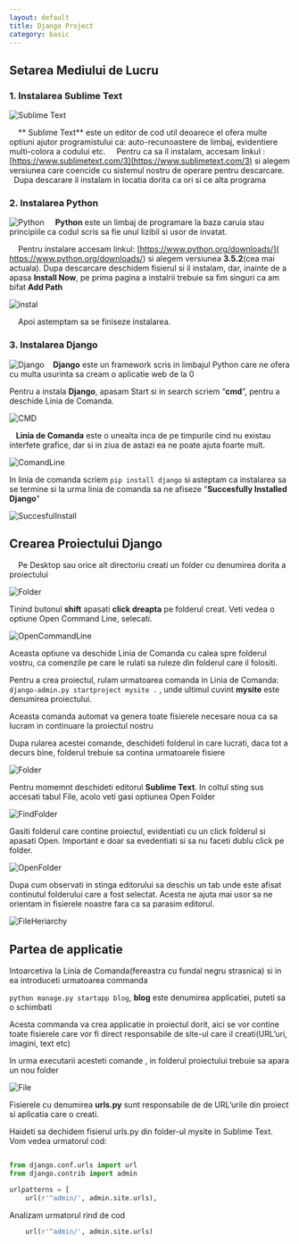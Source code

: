 ```yaml
---
layout: default
title: Django Project
category: basic
---
```


## Setarea Mediului de Lucru

### 1. Instalarea Sublime Text
![Sublime Text](https://cdn.tutsplus.com/net/uploads/legacy/1140_st2plugins/200u.jpg)

&nbsp; &nbsp;  ** Sublime Text** este un editor de cod util deoarece el ofera multe optiuni  ajutor programistului ca: auto-recunoastere de limbaj, evidentiere multi-colora a codului etc. 
&nbsp;  &nbsp;  Pentru ca sa il instalam, accesam linkul : [https://www.sublimetext.com/3](https://www.sublimetext.com/3) si alegem versiunea care coencide cu sistemul nostru de operare pentru descarcare.
&nbsp;  &nbsp; Dupa descarare il instalam in locatia dorita ca ori si ce alta programa 


### 2. Instalarea Python 
![Python](https://www.python.org/static/opengraph-icon-200x200.png)
&nbsp; &nbsp; **Python** este un limbaj de programare la baza caruia stau principiile ca codul scris sa fie unul lizibil si usor de invatat.

&nbsp; &nbsp; Pentru instalare accesam linkul: [https://www.python.org/downloads/]( https://www.python.org/downloads/) si alegem versiunea **3.5.2**(cea mai actuala). 
Dupa descarcare deschidem fisierul si il instalam, dar, inainte de a apasa **Install Now**, pe prima pagina a instalrii trebuie sa fim singuri ca am bifat **Add Path**

![instal](http://loadbalancerblog.com/sites/default/files/images/image003.jpg)

&nbsp; &nbsp; Apoi astemptam sa se finiseze instalarea. 


### 3. Instalarea Django 
![Django](http://seeklogo.com/images/D/django-logo-182231C1BB-seeklogo.com.gif)
&nbsp; &nbsp;**Django** este un framework scris in limbajul Python care ne ofera cu multa usurinta sa cream o aplicatie web de la 0 

Pentru a instala **Django**, apasam Start si in search scriem “**cmd**”, pentru a deschide Linia de Comanda.

![CMD](http://cdn.winability.com/info/delete-partition/start-menu-cmd.png)

&nbsp; &nbsp;**Linia de Comanda** este o unealta inca de pe timpurile cind nu existau interfete grafice, dar si in  ziua de astazi ea ne poate ajuta foarte mult.

![ComandLine](http://www.computerhope.com/issues/pictures/dos.jpg)

In linia de comanda scriem `pip install django` si asteptam ca instalarea sa se termine si la urma linia de comanda sa ne afiseze "**Succesfully Installed Django**"

![SuccesfulInstall](http://www.swegler.com/becky/blog/wp-content/uploads/2011/08/climsy_20110828_185611.jpg)


## Crearea Proiectului Django
&nbsp; &nbsp; Pe Desktop sau orice alt directoriu creati un folder cu denumirea dorita a  proiectului

![Folder](http://wishmesh.com/wp-content/uploads/2012/04/02-new-folder.jpg)

 Tinind butonul **shift** apasati **click dreapta** pe folderul creat. Veti vedea o optiune Open Command Line, selecati. 

![OpenCommandLine](http://i.stack.imgur.com/0DLsh.png)

Aceasta optiune va deschide Linia de Comanda cu calea spre folderul vostru, ca comenzile pe care le rulati sa ruleze din folderul care il folositi. 

Pentru a crea proiectul, rulam urmatoarea  comanda in Linia de Comanda: `django-admin.py startproject mysite .` , unde ultimul cuvint **mysite** este denumirea proiectului. 

Aceasta comanda automat va genera toate fisierele necesare noua ca sa lucram in continuare la proiectul nostru

Dupa rularea acestei comande, deschideti folderul in care lucrati, daca tot a decurs bine, folderul trebuie sa contina urmatoarele fisiere

![Folder](https://scontent-frt3-1.xx.fbcdn.net/v/t35.0-12/13662648_1351761801518250_1980309842_o.png?oh=2ebefbd79aadaa5fc5477d4ed8f4e42b&oe=579A9B8C)


Pentru momemnt deschideti editorul **Sublime Text**. In coltul sting sus accesati tabul File, acolo veti gasi optiunea Open Folder

![FindFolder](http://rosebusch.net/jeff/Web_Testing/img/openFolderSublime.png)

Gasiti folderul care contine proiectul, evidentiati cu un click folderul si apasati Open. Important e doar sa evedentiati si sa nu faceti dublu click pe folder. 

![OpenFolder](https://scontent-frt3-1.xx.fbcdn.net/v/t35.0-12/13833096_1351771711517259_1251096350_o.png?oh=5a9f67188acbbe1af73c2a8bc58aa259&oe=5799966F)

Dupa cum observati in stinga editorului sa deschis un tab unde este afisat continutul folderului care a fost selectat. Acesta ne ajuta mai usor sa ne orientam in fisierele noastre fara ca sa parasim editorul. 

![FileHeriarchy](https://scontent-frt3-1.xx.fbcdn.net/v/t35.0-12/13839755_1351777404850023_198335560_o.png?oh=9c1ba0f6c02e06fb8141fe9392e8d562&oe=579982AD)

## Partea de applicatie 

Intoarcetiva la Linia de Comanda(fereastra cu fundal negru strasnica) si in ea introduceti urmatoarea commanda 

`python manage.py startapp blog`, **blog** este denumirea applicatiei, puteti sa o schimbati 

Acesta commanda va crea applicatie in proiectul dorit,  aici se vor contine toate fisierele care vor fi direct responsabile de site-ul care il creati(URL’uri, imagini, text etc)

In urma executarii acesteti comande , in folderul proiectului trebuie sa apara un nou folder

![File](https://scontent-frt3-1.xx.fbcdn.net/v/t35.0-12/13839876_1351807928180304_769299373_o.png?oh=a52181e45bb5f8ce5f83024f72d7f058&oe=579A75BB)

Fisierele cu denumirea **urls.py** sunt responsabile de de URL’urile din proiect si aplicatia care o creati. 

Haideti sa dechidem fisierul urls.py din folder-ul mysite in Sublime Text.  Vom vedea urmatorul cod:

```python

from django.conf.urls import url
from django.contrib import admin

urlpatterns = [
    url(r'^admin/', admin.site.urls),

```

Analizam urmatorul rind de cod  

```python
	url(r'^admin/', admin.site.urls)

```